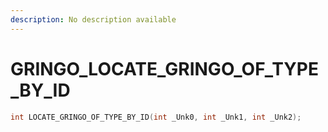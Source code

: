 ```yaml
---
description: No description available 
---
```


# GRINGO\_LOCATE_GRINGO_OF_TYPE_BY_ID

```cpp
int LOCATE_GRINGO_OF_TYPE_BY_ID(int _Unk0, int _Unk1, int _Unk2);
```